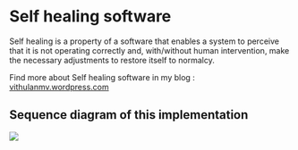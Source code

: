 # Self healing software
Self healing is a property of a software that enables a system to perceive that it is not operating correctly and, with/without human intervention, make the necessary adjustments to restore itself to normalcy.

Find more about Self healing software in my blog : [vithulanmv.wordpress.com](https://vithulanmv.wordpress.com/2016/05/29/self-healing-software/)

## Sequence diagram of this implementation 

<img src = "http://i.imgur.com/BlZfnzu.png?1">
